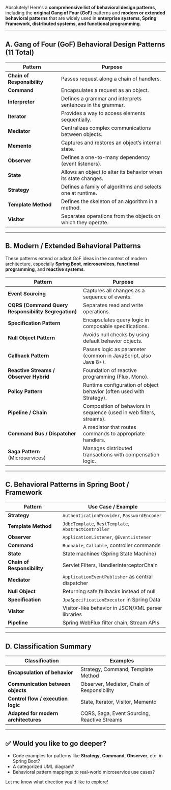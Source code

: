 Absolutely! Here's a **comprehensive list of behavioral design patterns**, including the **original Gang of Four (GoF)** patterns and **modern or extended behavioral patterns** that are widely used in **enterprise systems, Spring Framework, distributed systems, and functional programming**.

---

## **A. Gang of Four (GoF) Behavioral Design Patterns (11 Total)**

| Pattern        | Purpose |
|----------------|---------|
| **Chain of Responsibility** | Passes request along a chain of handlers. |
| **Command**    | Encapsulates a request as an object. |
| **Interpreter**| Defines a grammar and interprets sentences in the grammar. |
| **Iterator**   | Provides a way to access elements sequentially. |
| **Mediator**   | Centralizes complex communications between objects. |
| **Memento**    | Captures and restores an object’s internal state. |
| **Observer**   | Defines a one-to-many dependency (event listeners). |
| **State**      | Allows an object to alter its behavior when its state changes. |
| **Strategy**   | Defines a family of algorithms and selects one at runtime. |
| **Template Method** | Defines the skeleton of an algorithm in a method. |
| **Visitor**    | Separates operations from the objects on which they operate. |

---

## **B. Modern / Extended Behavioral Patterns**

These patterns extend or adapt GoF ideas in the context of modern architecture, especially **Spring Boot**, **microservices**, **functional programming**, and **reactive systems**.

| Pattern                     | Purpose |
|-----------------------------|---------|
| **Event Sourcing**          | Captures all changes as a sequence of events. |
| **CQRS (Command Query Responsibility Segregation)** | Separates read and write operations. |
| **Specification Pattern**   | Encapsulates query logic in composable specifications. |
| **Null Object Pattern**     | Avoids null checks by using default behavior objects. |
| **Callback Pattern**        | Passes logic as parameter (common in JavaScript, also Java 8+). |
| **Reactive Streams / Observer Hybrid** | Foundation of reactive programming (Flux, Mono). |
| **Policy Pattern**          | Runtime configuration of object behavior (often used with Strategy). |
| **Pipeline / Chain**        | Composition of behaviors in sequence (used in web filters, streams). |
| **Command Bus / Dispatcher**| A mediator that routes commands to appropriate handlers. |
| **Saga Pattern** (Microservices) | Manages distributed transactions with compensation logic. |

---

## **C. Behavioral Patterns in Spring Boot / Framework**

| Pattern                    | Use Case / Example |
|----------------------------|--------------------|
| **Strategy**               | `AuthenticationProvider`, `PasswordEncoder` |
| **Template Method**        | `JdbcTemplate`, `RestTemplate`, `AbstractController` |
| **Observer**               | `ApplicationListener`, `@EventListener` |
| **Command**                | `Runnable`, `Callable`, controller commands |
| **State**                  | State machines (Spring State Machine) |
| **Chain of Responsibility**| Servlet Filters, HandlerInterceptorChain |
| **Mediator**               | `ApplicationEventPublisher` as central dispatcher |
| **Null Object**            | Returning safe fallbacks instead of null |
| **Specification**          | `JpaSpecificationExecutor` in Spring Data |
| **Visitor**                | Visitor-like behavior in JSON/XML parser libraries |
| **Pipeline**               | Spring WebFlux filter chain, Stream APIs |

---

## **D. Classification Summary**

| Classification       | Examples                                |
|----------------------|-----------------------------------------|
| **Encapsulation of behavior** | Strategy, Command, Template Method |
| **Communication between objects** | Observer, Mediator, Chain of Responsibility |
| **Control flow / execution logic** | State, Iterator, Visitor, Memento |
| **Adapted for modern architectures** | CQRS, Saga, Event Sourcing, Reactive Streams |

---

## ✅ Would you like to go deeper?

- Code examples for patterns like **Strategy**, **Command**, **Observer**, etc. in Spring Boot?
- A categorized UML diagram?
- Behavioral pattern mappings to real-world microservice use cases?

Let me know what direction you'd like to explore!